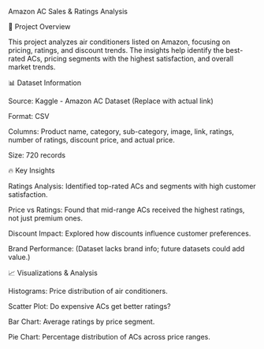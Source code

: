 Amazon AC Sales & Ratings Analysis

📌 Project Overview

This project analyzes air conditioners listed on Amazon, focusing on pricing, ratings, and discount trends. The insights help identify the best-rated ACs, pricing segments with the highest satisfaction, and overall market trends.

📊 Dataset Information

Source: Kaggle - Amazon AC Dataset (Replace with actual link)

Format: CSV

Columns: Product name, category, sub-category, image, link, ratings, number of ratings, discount price, and actual price.

Size: 720 records

🔥 Key Insights

Ratings Analysis: Identified top-rated ACs and segments with high customer satisfaction.

Price vs Ratings: Found that mid-range ACs received the highest ratings, not just premium ones.

Discount Impact: Explored how discounts influence customer preferences.

Brand Performance: (Dataset lacks brand info; future datasets could add value.)

📈 Visualizations & Analysis

Histograms: Price distribution of air conditioners.

Scatter Plot: Do expensive ACs get better ratings?

Bar Chart: Average ratings by price segment.

Pie Chart: Percentage distribution of ACs across price ranges.
